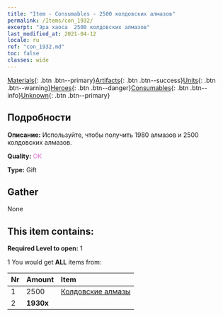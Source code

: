 ```yaml
---
title: "Item - Consumables - 2500 колдовских алмазов"
permalink: /Items/con_1932/
excerpt: "Эра хаоса  2500 колдовских алмазов"
last_modified_at: 2021-04-12
locale: ru
ref: "con_1932.md"
toc: false
classes: wide
---
```

 [Materials](/ru/Items/){: .btn .btn--primary}[Artifacts](/ru/Items/Artifacts/){: .btn .btn--success}[Units](/ru/Items/Units/){: .btn .btn--warning}[Heroes](/ru/Items/Heroes/){: .btn .btn--danger}[Consumables](/ru/Items/Consumables/){: .btn .btn--info}[Unknown](/ru/Items/Unknown/){: .btn .btn--primary}

## Подробности
 **Описание:** Используйте, чтобы получить 1980 алмазов и 2500 колдовских алмазов.

 **Quality:** <span style="color: #DA70D6">OK</span>

 **Type:** Gift

## Gather

  None

## This item contains:

 **Required Level to open:** 1

 1 You would get **ALL** items  from:

  | Nr | Amount |     Item    |
  |:---|:-------|:------------|
  | 1 | 2500 | [Колдовские алмазы](/ru/Items/con_554/) | 
  | 2 |  **1930x** | <i class="fas fa-gem"/> |  | 
